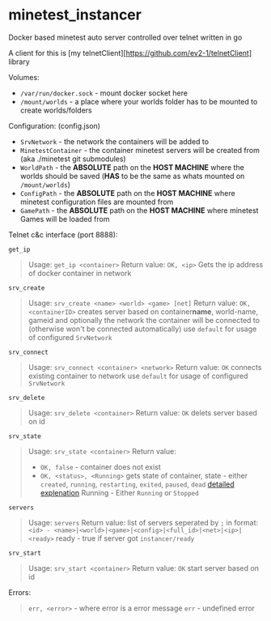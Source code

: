 # minetest_instancer

Docker based minetest auto server controlled over telnet written in go

A client for this is [my telnetClient][https://github.com/ev2-1/telnetClient] library

Volumes:
- `/var/run/docker.sock` - mount docker socket here
- `/mount/worlds` - a place where your worlds folder has to be mounted to create worlds/folders

Configuration: (config.json)
- `SrvNetwork` - the network the containers will be added to
- `MinetestContainer` - the container minetest servers will be created from (aka ./minetest git submodules)
- `WorldPath` - the **ABSOLUTE** path on the **HOST MACHINE** where the worlds should be saved (**HAS** to be the same as whats mounted on `/mount/worlds`) 
- `ConfigPath` - the **ABSOLUTE** path on the **HOST MACHINE** where minetest configuration files are mounted from
- `GamePath` - the **ABSOLUTE** path on the **HOST MACHINE** where minetest Games will be loaded from

Telnet c&c interface (port 8888):

`get_ip`

> Usage: `get_ip <container>`
> Return value: `OK, <ip>`
> Gets the ip address of docker container in network


`srv_create`

> Usage: `srv_create <name> <world> <game> [net]`
> Return value: `OK, <containerID>`
> creates server based on container**name**, world-name, gameid and optionally the network the container will be connected to (otherwise won't be connected automatically)
> use `default` for usage of configured `SrvNetwork`

`srv_connect`

> Usage: `srv_connect <container> <network>`
> Return value: `OK`
> connects existing container to network
> use `default` for usage of configured `SrvNetwork`

`srv_delete`

> Usage: `srv_delete <container>`
> Return value: `OK`
> delets server based on id

`srv_state`

> Usage: `srv_state <container>`
> Return value: 
> - `OK, false` - container does not exist
> - `OK, <status>, <Running>`
> gets state of container,
> state - either `created`, `running`, `restarting`, `exited`, `paused`, `dead` [detailed explenation](https://www.baeldung.com/ops/docker-container-states)
> Running - Either `Running` or `Stopped`

`servers`

> Usage: `servers`
> Return value:
> list of servers seperated by `;` in format:
> `<id> - <name>|<world>|<game>|<config>|<full_id>|<net>|<ip>|<ready>`
> ready - true if server got `instancer/ready`

`srv_start`

> Usage: `srv_start <container>`
> Return value: `OK`
> start server based on id

Errors:

> `err, <error>` - where error is a error message
> `err` - undefined error
